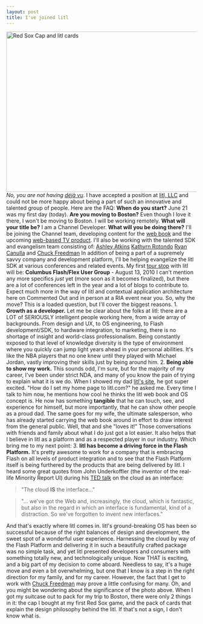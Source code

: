 ```yaml
---
layout: post
title: I've joined litl
---
```


<p><a href="/images/soxcapandlitlcards.png"><img class="posterous_download_image" title="soxcapandlitlcards" src="/images/soxcapandlitlcards.png" alt="Red Sox Cap and litl cards " width="565" height="424" /></a> <em>No, you are not having <a href="http://www.chuckstar.com/blog/?p=514">d&eacute;j&agrave; vu</a></em>.<!--more--> I have accepted a position at <a href="http://litl.com/">litl, LLC</a> and could not be more happy about being a part of such an innovative and talented group of people. Here are the FAQ:  <strong>When do you start?</strong> June 21 was my first day (today). <strong>Are you moving to Boston?</strong> Even though I love it there, I won't be moving to Boston. I will be working remotely. <strong>What will your title be?</strong> I am a Channel Developer. <strong>What will you be doing there?</strong> I'll be joining the Channel team, developing content for the <a href="http://litl.com/meet-webbook/overview.htm">web book</a> and the upcoming <a href="http://www.chuckstar.com/blog/?p=842">web-based TV product</a>. I'll also be working with the talented SDK and evangelism team consisting of:  <a href="http://www.razorberry.com/blog/">Ashley Atkins</a> <a href="http://flashionista.org/">Kathyrn Rotondo</a> <a href="http://ryancanulla.com/">Ryan Canulla</a> and <a href="http://www.chuckstar.com/blog">Chuck Freedman</a> In addition of being a part of a supremely savvy company and development platform, I'll be helping evangelize the litl SDK at various conferences and related events. My first <a href="http://devblog.litl.com/?page_id=237">tour stop</a> with litl will be:  <strong>Columbus Flash/Flex User Group</strong> - August 13, 2010  I can't mention any more specifics <em>just</em> yet (more soon as it becomes finalized), but there are a lot of conferences left in the year and a lot of blogs to contribute to. Expect much more in the way of litl and contextual application architecture here on Commented Out and in person at a RIA event near you.  So, why the move? This is a loaded question, but I'll cover the biggest reasons.   1. <strong>Growth as a developer.</strong> Let me be clear about the folks at litl: there are a LOT of SERIOUSLY intelligent people working here, from a wide array of backgrounds. From design and UX, to OS engineering, to Flash development/SDK, to hardware integration, to marketing, there is no shortage of insight and world-class professionalism. Being constantly exposed to that level of knowledge diversity is the type of environment where you quickly can jump light years ahead in your personal abilities. It's like the NBA players that no one knew until they played with Michael Jordan, vastly improving their skills just by being around him.   2. <strong>Being able to show my work.</strong> This sounds odd, I'm sure, but for the majority of my career, I've been under strict NDA, and many of you know the pain of trying to explain what it is we do. When I showed my dad <a href="http://litl.com">litl's site</a>, he got super excited. "How do I set my home page to litl.com?" he asked me. Every time I talk to him now, he mentions how cool he thinks the litl web book and OS concept is. He now has something <strong>tangible</strong> that he can touch, see, and experience for himself, but more importantly, that he can show other people as a proud dad. The same goes for my wife, the ultimate salesperson, who has already started carrying the web book around in effort to draw interest from the general public. Well, that and she "loves it!" Those conversations with friends and family about what I do just got a lot easier. It also helps that I believe in litl as a platform and as a respected player in our industry. Which bring me to my next point:  3. <strong>litl has become a driving force in the Flash Platform.</strong> It's pretty awesome to work for a company that is embracing Flash on all levels of product integration and to see that the Flash Platform itself is being furthered by the products that are being delivered by litl. I heard some great quotes from John Underkoffler (the inventor of the real-life Minority Report UI) during his <a href="http://www.ted.com/talks/lang/eng/john_underkoffler_drive_3d_data_with_a_gesture.html">TED talk</a> on the cloud as an interface:</p>
<blockquote>"The cloud <strong>IS</strong> the interface..."</blockquote>
<blockquote>"... we've got the Web and, increasingly, the cloud, which is fantastic, but also in the regard in which an interface is fundamental, kind of a distraction. So we've forgotten to invent new interfaces."</blockquote>
<p>And that's exactly where litl comes in. litl's ground-breaking OS has been so successful because of the right balances of design and development, the sweet spot of a wonderful user experience. Harnessing the cloud by way of the Flash Platform and delivering it in such a beautifully crafted package was no simple task, and yet litl presented developers and consumers with something totally new, and technologically unique. Now THAT is exciting, and a big part of my decision to come aboard.   Needless to say, it's a huge move and even a bit overwhelming, but one that I know is a step in the right direction for my family, and for my career.   However, the fact that I get to work with <a href="http://twitter.com/chuckstar">Chuck Freedman</a> may prove a little confusing for many.   Oh, and you might be wondering about the significance of the photo above. When I got my suitcase out to pack for my trip to Boston, there were only 2 things in it: the cap I bought at my first Red Sox game, and the pack of cards that explain the design philosophy behind the litl. If that's not a sign, I don't know what is.</p>